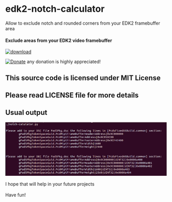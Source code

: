# edk2-notch-calculator
Allow to exclude notch and rounded corners from your EDK2 framebuffer area

#### Exclude areas from your EDK2 video framebuffer
[![download](https://img.shields.io/github/downloads/serdeliuk/edk2-notch-calculator/total)](https://github.com/serdeliuk/edk2-notch-calculator/releases/download/1/edk2-notch-calculator.zip)

[![Donate](https://img.shields.io/badge/Donate-PayPal-green.svg)](https://paypal.me/serdeliuk) any donation is highly appreciated!

## This source code is licensed under MIT License
## Please read LICENSE file for more details

Usual output
---
![EDK2 notch calculator](https://github.com/serdeliuk/edk2-notch-calculator/blob/main/notch-calculator.png)

I hope that will help in your future projects<br><br>
Have fun!
